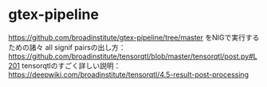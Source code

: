 # gtex-pipeline

https://github.com/broadinstitute/gtex-pipeline/tree/master
をNIGで実行するための諸々
all signif pairsの出し方：https://github.com/broadinstitute/tensorqtl/blob/master/tensorqtl/post.py#L201
tensorqtlのすごく詳しい説明：https://deepwiki.com/broadinstitute/tensorqtl/4.5-result-post-processing
